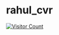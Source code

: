 # rahul_cvr
[![Visitor Count](https://visitor-badge.glitch.me/badge?page_id=RahulCvr.rahul_cvr)](https://github.com/RahulCvr/rahul_cvr)
